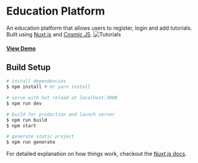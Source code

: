 # Education Platform
An education platform that allows users to register, login and add tutorials. Built using [Nuxt.js](https://nuxtjs.org/) and [Cosmic JS](https://cosmicjs.com).
![Tutorials](https://cosmicjs.com/uploads/81983780-a3c9-11e7-89ef-3ff92a216c25-tutorials-2.png)
#### [View Demo](https://cosmicjs.com/apps/tutorials-app/demo)

## Build Setup

``` bash
# install dependencies
$ npm install # Or yarn install

# serve with hot reload at localhost:3000
$ npm run dev

# build for production and launch server
$ npm run build
$ npm start

# generate static project
$ npm run generate
```

For detailed explanation on how things work, checkout the [Nuxt.js docs](https://github.com/nuxt/nuxt.js).
